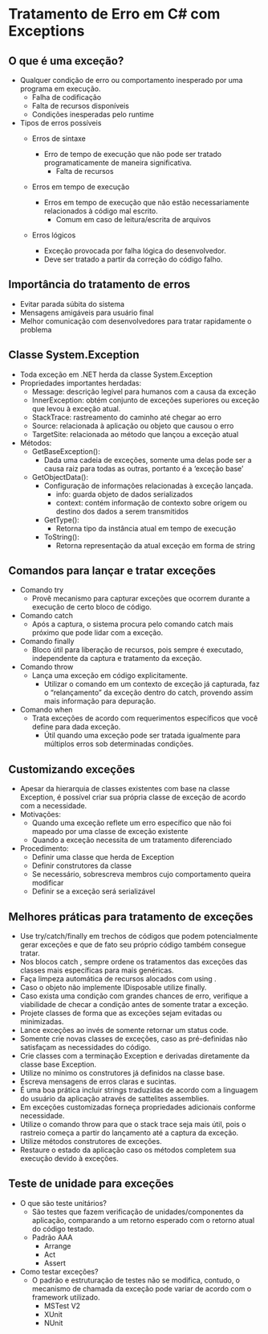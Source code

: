 # Tratamento de Erro em C# com Exceptions

## O que é uma exceção?

- Qualquer condição de erro ou comportamento inesperado por uma programa em execução.
  - Falha de codificação
  - Falta de recursos disponíveis
  - Condições inesperadas pelo runtime
- Tipos de erros possíveis
  - Erros de sintaxe
    - Erro de tempo de execução que não pode ser tratado programaticamente de maneira significativa.
      - Falta de recursos

  - Erros em tempo de execução
    - Erros em tempo de execução que não estão necessariamente relacionados à código mal escrito.
      - Comum em caso de leitura/escrita de arquivos
  - Erros lógicos
    - Exceção provocada por falha lógica do desenvolvedor.
    - Deve ser tratado a partir da correção do código falho.

## Importância do tratamento de erros

- Evitar parada súbita do sistema
- Mensagens amigáveis para usuário final
- Melhor comunicação com desenvolvedores para tratar rapidamente o problema

## Classe System.Exception

- Toda exceção em .NET herda da classe System.Exception
- Propriedades importantes herdadas:
  - Message: descrição legível para humanos com a causa da exceção
  - InnerException: obtém conjunto de exceções superiores ou exceção que levou à exceção atual.
  - StackTrace: rastreamento do caminho até chegar ao erro
  - Source: relacionada à aplicação ou objeto que causou o erro
  - TargetSite: relacionada ao método que lançou a exceção atual
- Métodos:
  - GetBaseException():
    - Dada uma cadeia de exceções, somente uma delas pode ser a causa raiz para todas as outras, portanto é a ‘exceção base’
  - GetObjectData():
    - Configuração de informações relacionadas à exceção lançada.
      - info: guarda objeto de dados serializados
      - context: contém informação de contexto sobre origem ou destino dos dados a serem transmitidos
    - GetType():
      - Retorna tipo da instância atual em tempo de execução
    - ToString():
      - Retorna representação da atual exceção em forma de string

## Comandos para lançar e tratar exceções

- Comando try
  - Provê mecanismo para capturar exceções que ocorrem durante a execução de certo bloco de código.
- Comando catch
  - Após a captura, o sistema procura pelo comando catch mais próximo que pode lidar com a exceção.
- Comando finally
  - Bloco útil para liberação de recursos, pois sempre é executado, independente da captura e tratamento da exceção.
- Comando throw
  - Lança uma exceção em código explicitamente.
    - Utilizar o comando em um contexto de exceção já capturada, faz o “relançamento” da exceção dentro do catch, provendo assim mais informação para depuração.
- Comando when
  - Trata exceções de acordo com requerimentos  específicos que você define para dada exceção.
    - Útil quando uma exceção pode ser tratada igualmente para múltiplos erros sob determinadas condições.

## Customizando exceções

- Apesar da hierarquia de classes existentes com base na classe Exception, é possível criar sua própria classe de exceção de acordo com a necessidade.
- Motivações:
  - Quando uma exceção reflete um erro específico que não foi mapeado por uma classe de exceção existente
  - Quando a exceção necessita de um tratamento diferenciado
- Procedimento:
  - Definir uma classe que herda de Exception
  - Definir construtores da classe
  - Se necessário, sobrescreva membros cujo comportamento queira modificar
  - Definir se a exceção será serializável

## Melhores práticas para tratamento de exceções

- Use try/catch/finally em trechos de códigos que podem potencialmente gerar exceções e que de fato seu próprio código também consegue tratar.
- Nos blocos catch , sempre ordene os tratamentos das exceções das classes mais específicas para mais genéricas.
- Faça limpeza automática de recursos alocados com using .
- Caso o objeto não implemente IDisposable utilize finally.
- Caso exista uma condição com grandes chances de erro, verifique a viabilidade de checar a condição antes de somente tratar a exceção.
- Projete classes de forma que as exceções sejam evitadas ou minimizadas.
- Lance exceções ao invés de somente retornar um status code.
- Somente crie novas classes de exceções, caso as pré-definidas não satisfaçam as necessidades do código.
- Crie classes com a terminação Exception e derivadas diretamente da classe base Exception.
- Utilize no mínimo os construtores já definidos na classe base.
- Escreva mensagens de erros claras e sucintas.
- É uma boa prática incluir strings traduzidas de acordo com a linguagem do usuário da aplicação através de sattelites assemblies.
- Em exceções customizadas forneça propriedades adicionais conforme necessidade.
- Utilize o comando throw para que o stack trace seja mais útil, pois o rastreio começa a partir do lançamento até a  captura da exceção.
- Utilize métodos construtores de exceções.
- Restaure o estado da aplicação caso os métodos completem sua execução devido à exceções.

## Teste de unidade para exceções

- O que são teste unitários?
  - São testes que fazem verificação de unidades/componentes da aplicação, comparando a um retorno esperado com o retorno atual do código testado.
  - Padrão AAA
    - Arrange
    - Act
    - Assert
- Como testar exceções?
  - O padrão e estruturação de testes não se modifica, contudo, o mecanismo de chamada da exceção pode variar de acordo com o framework utilizado.
    - MSTest V2
    - XUnit
    - NUnit
